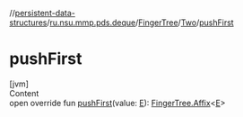 //[persistent-data-structures](../../../index.md)/[ru.nsu.mmp.pds.deque](../../index.md)/[FingerTree](../index.md)/[Two](index.md)/[pushFirst](push-first.md)



# pushFirst  
[jvm]  
Content  
open override fun [pushFirst](push-first.md)(value: [E](index.md)): [FingerTree.Affix](../-affix/index.md)<[E](index.md)>  



